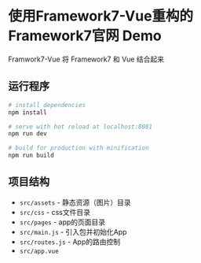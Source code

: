 # 使用Framework7-Vue重构的Framework7官网 Demo

Framwork7-Vue 将 Framework7 和 Vue 结合起来

## 运行程序

``` bash
# install dependencies
npm install

# serve with hot reload at localhost:8081
npm run dev

# build for production with minification
npm run build
```

## 项目结构

* `src/assets` - 静态资源（图片）目录
* `src/css` - css文件目录
* `src/pages` - app的页面目录
* `src/main.js` - 引入包并初始化App
* `src/routes.js` - App的路由控制
* `src/app.vue`
